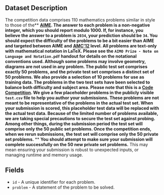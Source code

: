 ## Dataset Description

The competition data comprises 110 mathematics problems similar in style to those of the** **[AIME](https://artofproblemsolving.com/wiki/index.php/AIME_Problems_and_Solutions).
The answer to each problem is a non-negative integer, which you should report modulo 1000. If, for instance, you believe the answer to a problem is** **`2034`, your prediction should be** **`34`.
You should expect the difficulty of the problems to be a bit easier than AIME and targeted between AIME and** **[AMC&#39;12](https://artofproblemsolving.com/wiki/index.php/AMC_12_Problems_and_Solutions) level.
All problems are text-only with mathematical notation in LaTeX. Please see the** **`AIMO Prize - Note on Language and Notation.pdf` handout for details on the notational conventions used. Although some problems may involve geometry, diagrams are not used in any problem.
The public test set comprises exactly 50 problems, and the private test set comprises a distinct set of 50 problems. We also provide a selection of 10 problems for use as training data. The problems in the two test sets have been selected to balance both difficulty and subject area.
Please note that this is a** **[Code Competition](https://www.kaggle.com/c/ai-mathematical-olympiad-prize/overview/code-requirements). We give a few placeholder problems in the publicly visible** **`test.csv` file to help you author your submissions. These problems are not meant to be representative of the problems in the actual test set. When your submission is scored, this placeholder test data will be replaced with the actual test data.
Because of the limited number of problems available, we are taking special precautions to secure the test set against probing. Among other things, during the submission period the test set will comprise only the 50 public set problems. Once the competition ends, when we rerun submissions, the test set will comprise only the 50 private set problems.** ** **You should attempt to make sure your submission will complete successfully on the 50 new private set problems.** This may mean ensuring your submission is robust to unexpected inputs, or managing runtime and memory usage.

## Fields

* `id` - A unique identifier for each problem.
* `problem` - A statement of the problem to be solved.
